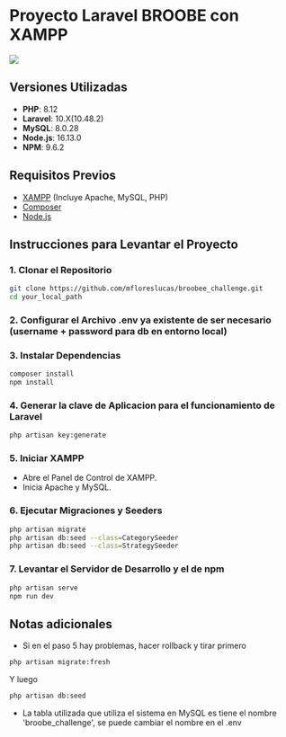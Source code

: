 # Proyecto Laravel BROOBE con XAMPP

![]([https://github.com/Your_Repository_Name/Your_GIF_Name.gif](https://i.pinimg.com/originals/58/99/a5/5899a55898e329daca9ec8a5a31713c5.gif))


## Versiones Utilizadas

- **PHP**: 8.12
- **Laravel**: 10.X(10.48.2)
- **MySQL**: 8.0.28
- **Node.js**: 16.13.0
- **NPM**: 9.6.2

## Requisitos Previos

- [XAMPP](https://www.apachefriends.org/index.html) (Incluye Apache, MySQL, PHP)
- [Composer](https://getcomposer.org/)
- [Node.js](https://nodejs.org/)

## Instrucciones para Levantar el Proyecto

### 1. Clonar el Repositorio

```bash
git clone https://github.com/mfloreslucas/broobee_challenge.git
cd your_local_path
```

### 2. Configurar el Archivo .env ya existente de ser necesario (username + password para db en entorno local)

### 3. Instalar Dependencias
```bash
composer install
npm install
```

### 4. Generar la clave de Aplicacion para el funcionamiento de Laravel
```bash
php artisan key:generate
```
### 5. Iniciar XAMPP
- Abre el Panel de Control de XAMPP.
- Inicia Apache y MySQL.

### 6. Ejecutar Migraciones y Seeders
```bash
php artisan migrate
php artisan db:seed --class=CategorySeeder
php artisan db:seed --class=StrategySeeder
```

### 7. Levantar el Servidor de Desarrollo y el de npm

```bash
php artisan serve
npm run dev
```

## Notas adicionales
- Si en el paso 5 hay problemas, hacer rollback y tirar primero
```bash
php artisan migrate:fresh
```
Y luego
```bash
php artisan db:seed 
```
- La tabla utilizada que utiliza el sistema en MySQL es tiene el nombre 'broobe_challenge', se puede cambiar el nombre en el .env
